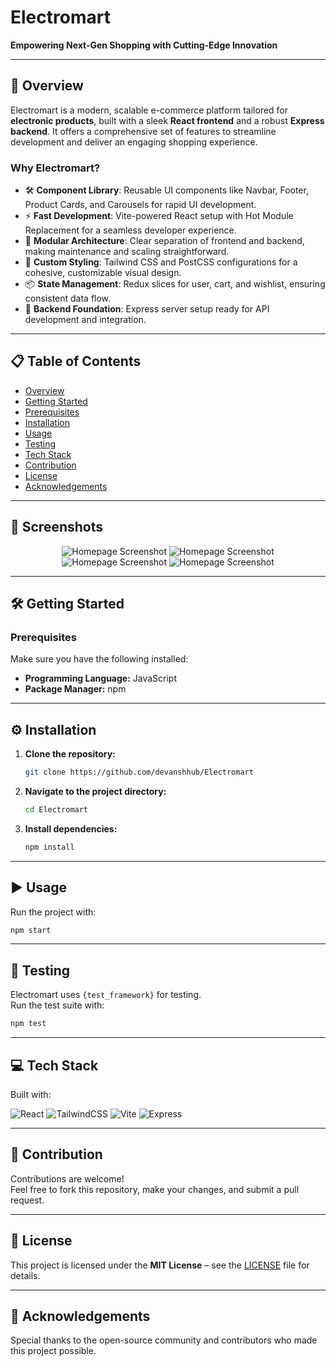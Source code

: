 # Electromart  
**Empowering Next-Gen Shopping with Cutting-Edge Innovation**  

---

## 🚀 Overview  
Electromart is a modern, scalable e-commerce platform tailored for **electronic products**, built with a sleek **React frontend** and a robust **Express backend**. It offers a comprehensive set of features to streamline development and deliver an engaging shopping experience.  

### Why Electromart?  
- 🛠 **Component Library**: Reusable UI components like Navbar, Footer, Product Cards, and Carousels for rapid UI development.  
- ⚡ **Fast Development**: Vite-powered React setup with Hot Module Replacement for a seamless developer experience.  
- 🧩 **Modular Architecture**: Clear separation of frontend and backend, making maintenance and scaling straightforward.  
- 🎨 **Custom Styling**: Tailwind CSS and PostCSS configurations for a cohesive, customizable visual design.  
- 📦 **State Management**: Redux slices for user, cart, and wishlist, ensuring consistent data flow.  
- 🔧 **Backend Foundation**: Express server setup ready for API development and integration.  

---

## 📋 Table of Contents  
- [Overview](#-overview)  
- [Getting Started](#-getting-started)  
- [Prerequisites](#-prerequisites)  
- [Installation](#-installation)  
- [Usage](#-usage)  
- [Testing](#-testing)  
- [Tech Stack](#-tech-stack)  
- [Contribution](#-contribution)  
- [License](#-license)  
- [Acknowledgements](#-acknowledgements)  

---

## 📸 Screenshots 

<p align="center" justify="start" items="center" >
  <img src="/Screenshots of UI/Screenshot 2025-08-31 102506.png" alt="Homepage Screenshot" />
  <img src="/Screenshots of UI/Screenshot 2025-08-31 102413.png" alt="Homepage Screenshot" />
  <img src="/Screenshots of UI/Screenshot 2025-08-31 102433.png" alt="Homepage Screenshot" />
  <img src="/Screenshots of UI/Screenshot 2025-08-31 102446.png" alt="Homepage Screenshot" />
</p>

---

## 🛠 Getting Started  

### Prerequisites  
Make sure you have the following installed:  
- **Programming Language:** JavaScript  
- **Package Manager:** npm  

---

## ⚙️ Installation  

1. **Clone the repository:**  
   ```bash
   git clone https://github.com/devanshhub/Electromart
   ```

2. **Navigate to the project directory:**  
   ```bash
   cd Electromart
   ```

3. **Install dependencies:**  
   ```bash
   npm install
   ```

---

## ▶️ Usage  

Run the project with:  
```bash
npm start
```

---

## 🧪 Testing  

Electromart uses `{test_framework}` for testing.  
Run the test suite with:  
```bash
npm test
```

---

## 💻 Tech Stack  

Built with:  

![React](https://img.shields.io/badge/React-20232A?style=for-the-badge&logo=react&logoColor=61DAFB)
![TailwindCSS](https://img.shields.io/badge/TailwindCSS-38B2AC?style=for-the-badge&logo=tailwind-css&logoColor=white)
![Vite](https://img.shields.io/badge/Vite-646CFF?style=for-the-badge&logo=vite&logoColor=FFD62E)
![Express](https://img.shields.io/badge/Express.js-404D59?style=for-the-badge)

---

## 🤝 Contribution  

Contributions are welcome!  
Feel free to fork this repository, make your changes, and submit a pull request.  

---

## 📜 License  

This project is licensed under the **MIT License** – see the [LICENSE](LICENSE) file for details.  

---

## 🙌 Acknowledgements  

Special thanks to the open-source community and contributors who made this project possible.  
